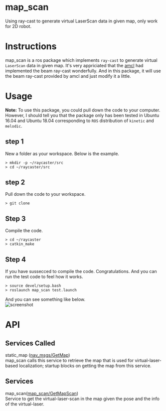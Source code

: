 # map_scan
Using ray-cast to generate virtual LaserScan data in given map, only work for 2D robot.

# Instructions
map_scan is a ros package which implements `ray-cast` to generate virtual `LaserScan` data in given map. It's very appriciated that the [amcl](https://github.com/ros-planning/navigation.git) had implemented the beam ray-cast wonderfully. And in this package, it will use the beam ray-cast provided by amcl and just modify it a little.

# Usage
**Note:** To use this package, you could pull down the code to your computer. However, I should tell you that the package only has been tested in Ubuntu 16.04 and Ubuntu 18.04 corresponding to `ROS` distribution of `kinetic` and `melodic`.

## step 1
New a folder as your workspace. Below is the example.
```Shell
> mkdir -p ~/raycaster/src
> cd ~/raycaster/src
```

## step 2
Pull down the code to your workspace.
```Shell
> git clone 
```

## Step 3
Compile the code.
```Shell
> cd ~/raycaster
> catkin_make
```
## Step 4
If you have sussecced to compile the code. Congratulations. And you can run the test code to feel how it works.
```Shell
> source devel/setup.bash
> roslaunch map_scan test.launch
```
And you can see something like below.  
![screenshot](screenshotvirtual_scan_test.png)

# API

## Services Called
static_map ([nav_msgs/GetMap](http://docs.ros.org/api/nav_msgs/html/srv/GetMap.html))  
map_scan calls this service to retrieve the map that is used for virtual-laser-based localization; startup blocks on getting the map from this service.

## Services
map_scan([map_scan/GetMapScan](https://github.com/hefvcjm/map_scan/blob/master/srv/GetMapScan.srv))  
Service to get the virtual-laser-scan in the map given the pose and the info of the virtual-laser.

